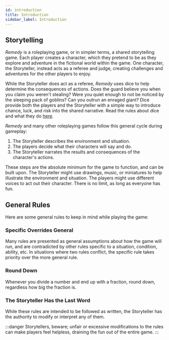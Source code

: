 ```yaml
---
id: introduction
title: Introduction
sidebar_label: Introduction
---
```


## Storytelling

_Remedy_ is a roleplaying game, or in simpler terms, a shared storytelling game. Each player creates a character, which they pretend to be as they explore and adventure in the fictional world within the game. One character, the Storyteller, instead acts as a referee and judge, creating challenges and adventures for the other players to enjoy.

While the Storyteller does act as a referee, _Remedy_ uses dice to help determine the consequences of actions. Does the guard believe you when you claim you weren't stealing? Were you quiet enough to not be noticed by the sleeping pack of goblins? Can you outrun an enraged giant? Dice provide both the players and the Storyteller with a simple way to introduce chance, luck, and risk into the shared narrative. Read the rules about dice and what they do [here](rules/success-and-failure.md).

_Remedy_ and many other roleplaying games follow this general cycle during gameplay:

1. The Storyteller describes the environment and situation.
2. The players decide what their characters will say and do.
3. The Storyteller narrates the results and consequences of the character's actions.

These steps are the absolute minimum for the game to function, and can be built upon. The Storyteller might use drawings, music, or miniatures to help illustrate the environment and situation. The players might use different voices to act out their character. There is no limit, as long as everyone has fun.

## General Rules

Here are some general rules to keep in mind while playing the game:

### Specific Overrides General

Many rules are presented as general assumptions about how the game will run, and are contradicted by other rules specific to a situation, condition, ability, etc. In situations where two rules conflict, the specific rule takes priority over the more general rule.

### Round Down

Whenever you divide a number and end up with a fraction, round down, regardless how big the fraction is.

### The Storyteller Has the Last Word

While these rules are intended to be followed as written, the Storyteller has the authority to modify or interpret any of them. 

:::danger
Storytellers, beware; unfair or excessive modifications to the rules can make players feel helpless, draining the fun out of the entire game.
:::